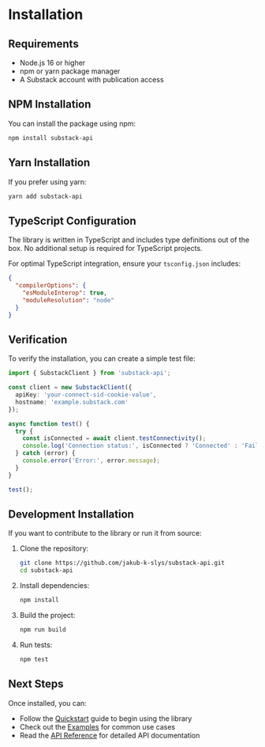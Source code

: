 # Installation

## Requirements

- Node.js 16 or higher  
- npm or yarn package manager
- A Substack account with publication access

## NPM Installation

You can install the package using npm:

```bash
npm install substack-api
```

## Yarn Installation

If you prefer using yarn:

```bash
yarn add substack-api
```

## TypeScript Configuration

The library is written in TypeScript and includes type definitions out of the box. No additional setup is required for TypeScript projects.

For optimal TypeScript integration, ensure your `tsconfig.json` includes:

```json
{
  "compilerOptions": {
    "esModuleInterop": true,
    "moduleResolution": "node"
  }
}
```

## Verification

To verify the installation, you can create a simple test file:

```typescript
import { SubstackClient } from 'substack-api';

const client = new SubstackClient({
  apiKey: 'your-connect-sid-cookie-value',
  hostname: 'example.substack.com'
});

async function test() {
  try {
    const isConnected = await client.testConnectivity();
    console.log('Connection status:', isConnected ? 'Connected' : 'Failed');
  } catch (error) {
    console.error('Error:', error.message);
  }
}

test();
```

## Development Installation

If you want to contribute to the library or run it from source:

1. Clone the repository:
   ```bash
   git clone https://github.com/jakub-k-slys/substack-api.git
   cd substack-api
   ```

2. Install dependencies:
   ```bash
   npm install
   ```

3. Build the project:
   ```bash
   npm run build
   ```

4. Run tests:
   ```bash
   npm test
   ```

## Next Steps

Once installed, you can:

- Follow the [Quickstart](quickstart.md) guide to begin using the library
- Check out the [Examples](examples.md) for common use cases
- Read the [API Reference](api-reference.md) for detailed API documentation
